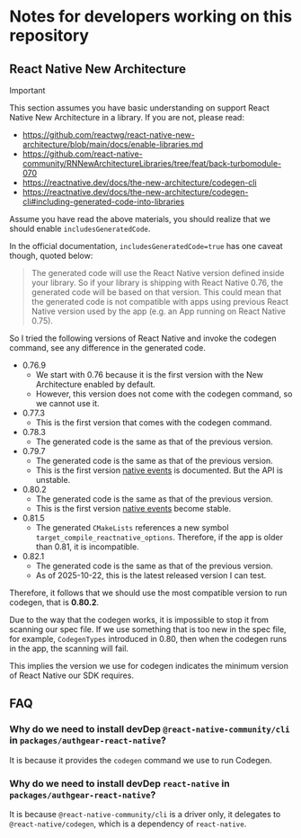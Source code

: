 # Notes for developers working on this repository

## React Native New Architecture

> [!IMPORTANT]
> This section assumes you have basic understanding on support React Native New Architecture in a library.
> If you are not, please read:
> - https://github.com/reactwg/react-native-new-architecture/blob/main/docs/enable-libraries.md
> - https://github.com/react-native-community/RNNewArchitectureLibraries/tree/feat/back-turbomodule-070
> - https://reactnative.dev/docs/the-new-architecture/codegen-cli
> - https://reactnative.dev/docs/the-new-architecture/codegen-cli#including-generated-code-into-libraries

Assume you have read the above materials, you should realize that we should enable `includesGeneratedCode`.

In the official documentation, `includesGeneratedCode=true` has one caveat though, quoted below:

> The generated code will use the React Native version defined inside your library.
> So if your library is shipping with React Native 0.76,
> the generated code will be based on that version.
> This could mean that the generated code is not compatible with apps using previous React Native version used by the app (e.g. an App running on React Native 0.75).

So I tried the following versions of React Native and invoke the codegen command, see any difference in the generated code.

- 0.76.9
  - We start with 0.76 because it is the first version with the New Architecture enabled by default.
  - However, this version does not come with the codegen command, so we cannot use it.
- 0.77.3
  - This is the first version that comes with the codegen command.
- 0.78.3
  - The generated code is the same as that of the previous version.
- 0.79.7
  - The generated code is the same as that of the previous version.
  - This is the first version [native events](https://reactnative.dev/docs/0.79/the-new-architecture/native-modules-custom-events) is documented. But the API is unstable.
- 0.80.2
  - The generated code is the same as that of the previous version.
  - This is the first version [native events](https://reactnative.dev/docs/0.80/the-new-architecture/native-modules-custom-events) become stable.
- 0.81.5
  - The generated `CMakeLists` references a new symbol `target_compile_reactnative_options`. Therefore, if the app is older than 0.81, it is incompatible.
- 0.82.1
  - The generated code is the same as that of the previous version.
  - As of 2025-10-22, this is the latest released version I can test.

Therefore, it follows that we should use the most compatible version to run codegen, that is **0.80.2**.

Due to the way that the codegen works, it is impossible to stop it from scanning our spec file.
If we use something that is too new in the spec file, for example, `CodegenTypes` introduced in 0.80,
then when the codegen runs in the app, the scanning will fail.

This implies the version we use for codegen indicates the minimum version of React Native our SDK requires.

## FAQ

### Why do we need to install devDep `@react-native-community/cli` in `packages/authgear-react-native`?

It is because it provides the `codegen` command we use to run Codegen.

### Why do we need to install devDep `react-native` in `packages/authgear-react-native`?

It is because `@react-native-community/cli` is a driver only, it delegates to `@react-native/codegen`,
which is a dependency of `react-native`.
